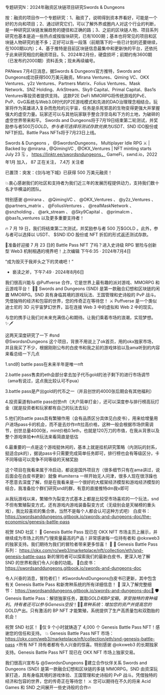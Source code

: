 专题研究N：2024年融资区块链项目研究Swords & Dungeons

按：融资的项目作一个专题研究：1、融资了，说明得到资本界看好，可能是一个好的方向和项目；2、通过研究它们，可以了解外界或圈内人对这个行业的判断，是一种研究区块链发展趋势的捷径和正确的路；3、之前的区块链人物、项目系列研究也基本是追一些热点或按版块研究，已有1000期；基本也将常见的项目和区块链人物研究的差不多；正好可以告一段落（前期落下的一些已计划的还要继续，在1000期以内）；4、基于推特是目前区块链信息最集中和更新快的平台，还依托于此来研究相应的融资项目。5、2024年2月份，硬盘损坏；前期约有3600期（已发布约2000期）资料丢失；现未再续编号。

PANews 7月4日消息，据Swords & Dungeons官方推特，Swords and Dungeons成功获得500万美元融资。Mirana Ventures、Qiming VC、OKX Ventures、y2z Ventures、Partners Matrix、Folius Ventures、Mask Network、SNZ Holding、ArkStream、Sky9 Capital、Primal Capital、Bas1s Ventures等投资者提供支持。
这款P2E DeFi MMORPG将传统游戏的PvE、PvP、GvG系统与Web3.0时代的P2E游戏模式和先进的DAO治理理念相结合。玩家将作为英雄进入复杂而危险的元宇宙，任务是杀死邪恶的生物变得更强大并掌握强大的虚空力量。玩家还可以与其他玩家联手整合浮空岛和下方的土地，为破碎的虚空世界带来和平。
Swords and Dungeons将于7月19日结束第二轮测试，并奖励参与者500万$GOLD。参与者可选择将测试存款兑换为USDT、$SND IDO股份或NFT折扣。Battle Pass NFTs将于7月23日上线。

Swords & Dungeons
，
@SwordsnDungeons，
Multiplayer Idle RPG ⚔️  | Backed by 
@mirana
, 
@QimingVC
, 
@OKX_Ventures
 | NFT minting starts July 23 🗓️
，
https://linktr.ee/swordsndungeons，
GameFi，swnd.io，2022年1月 加入，
87 正在关注，
7.4万 关注者


已置顶：突发：《剑与地下城》已获得 500 万美元融资！

💥衷心感谢我们的社区和支持者为我们近三年的发展历程提供动力，支持我们数十名才华横溢的团队。

特别感谢
@mirana
 、 
@QimingVC
 、 
@OKX_Ventures
 、 
@y2z_Ventures
 、 
@partners_matrix
 、 
@FoliusVentures
 、 
@realMaskNetwork
 、 
@snzholding
 、 
@ark_stream
 、 
@Sky9Capital
 、 
@primalcm
 、 
@bas1s_ventures
以及更多重要支持者！

🔥 7 月 19 日，我们将结束第二次测试，并奖励参与者 500 万$GOLD 。此外，参与者可以选择以 USDT、 $SND IDO 股份或 NFT 折扣的形式返还测试存款。

🎉准备好迎接 7 月 23 日的 Battle Pass NFT 了吗？进入史诗级 RPG 冒险与创新型 Web3 机制相遇的境界吧！上次编辑
下午6:35 · 2024年7月4日

“成为毁灭于我斧头之下的灵魂吧！”
- 亵渎之斧，下午7:49 · 2024年8月6日

我们很高兴能与
@Puffverse
合作，它是世界上最有趣的派对游戏、MMORPG 和云游戏平台！ 🤝💎
Swords and Dungeons (SND) 是第一款融合幻想和区块链的闲置 MMORPG。SND 具有身临其境的游戏玩法、王国管理和史诗般的 PvP 战斗。凭借独特的经济和包容的世界，您的传奇正在等待您！ ⚔️
Puffverse 是一个类似迪士尼的 3D 元宇宙梦幻世界，旨在连接 Web 3 中的虚拟和 Web 2 中的现实。

与您的携手让我们对未来充满信心和期待。让我们乘着市场的浪潮，实现梦想。 ✨🗡️

这两天深度研究了一下 #snd  
@SwordsnDungeons
  这个项目，背景不用说上了ok首页，用的okx独家市场，并且我买了不少，根据刚刚公布的白皮书和我之前的游戏体验以及ama听到的内容来看总结一下几点

1.snd的 battle pass在未来半年是唯一nft

2.battle pass售卖的eth会部分拿去加子代币gold的池子剩下的进行市场调节（ama有说过，这点我比较认可不pua）

3.battle pass是产出gold的代币之一（并且创世的4000张后期会有其他福利）

4.投资渠道有battle pass创世nft（大户简单打金），还可以深度参与排行榜高玩打金（就是投资者和玩家都有自己的玩法去玩）

5.他们的battle pass具有繁殖作用（会有品质区分具体见白皮书），用来给增量用户进场pass卡的机会，而不是去炒作nft拉高价格，这种一般会根据市场供需调节，创世总量4000张，mint价格0.1eth，也就是120万刀的市值，在我从背景以及整个游戏体验➕nft玩法来看简直是低估

6.最重要的一点是这个游戏挺休闲的，基本上就是挂机研究策略（内测玩的封系，挺适合pk的），据说pass卡只需要完成简单任务即可，排行榜也会有等级区分，卡不同等级可以竞争不同等级的天梯奖励

这个项目在我看来属于冷启动，都说是国外项目方（很多细节只有在ama讲过，说后面会在白皮书更新）就像 #lumiterra 一样开始无人问津，很多人现在很浮躁也不愿意去深度了解，但是在我看来是一个很好的大框架经济模型和游戏经济模型的结合，我准备拉个群们研究snd的群，有意的直接推特dm我v即可

从我玩游戏以来，繁殖作为裂变方式基本上都是比较受市场喜欢的一个玩法，snd不但有繁殖裂变方式，还有游戏内游戏装备裂变方式（无级别会是天梯榜的重头戏），我比较喜欢的集合体，当然不是每个人都会认可这种方式吧）
白皮书： https://swordsanddungeons.gitbook.io/swords-and-dungeons-doc/the-economics/genesis-battle-pass

祝贺 SND 社区！ 🚀 Genesis Battle Pass 现已在 OKX NFT 市场主页上展示，并继续成为市场上的热门/搜索量最高的产品！非常感谢每一位持有者和
@okxweb3
的独家支持。我们期待为我们的冒险者带来更多惊喜！ 💎
🔗 Genesis Battle Pass 系列： https://okx.com/ro/web3/marketplace/nft/collection/eth/snd-genesis-battle-pass
新的冒险者可以探索我们的最新白皮书，更深入地了解 SND 的世界和我们令人兴奋的功能。
📖白皮书： https://swordsanddungeons.gitbook.io/swords-and-dungeons-doc

令人兴奋的消息，冒险者们！ #SwordsAndDungeons白皮书已更新，其中包含有关 Genesis Battle Pass 和新育种系统的所有详细信息！ 🌟
深入了解完整细节： https://swordsanddungeons.gitbook.io/swords-and-dungeons-doc📜
🛡️ Genesis Battle Pass：解锁独家任务，赢取$GOLD和 BP 宝箱，享受独特的育种福利。持有者还可以参与 Genesis 空投！ 🎁
🐉育种系统：增加您的资产并提高您的$GOLD产出。只有激活的 BP NFT 才能繁殖，系统提供了生产高质量包和双胞胎的机会！

祝贺 SND 社区！ 🎉仅 9 个小时就铸造了 4,000 个 Genesis Battle Pass NFT！感谢您的信任和支持。
💥 Genesis Battle Pass NFT 市场： https://okx.com/web3/marketplace/nft/collection/eth/snd-genesis-battle-pass
⚡️所有 NFT 持有者都有令人兴奋的惊喜。特别感谢
@okxweb3
的长期独家支持。Genesis Battle Pass NFT 现已在 OKX NFT 市场上独家交易。

我们很高兴宣布与
@SwordsnDungeons
  🙌建立合作伙伴关系
Swords and Dungeons (SND) 是第一款融合幻想和区块链的多链 MMORPG。SND 由资深玩家打造，具有身临其境的游戏体验、王国管理和史诗般的 PvP 战斗。凭借独特的经济和包容的世界，您的传奇正在等待您！ ⚔️
您可以期待在不久的将来 Acid Games 和 SND 之间展开一些史诗般的合作🔥
